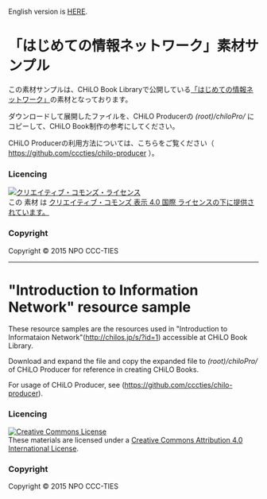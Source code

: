 English version is [HERE](#english).

# 「はじめての情報ネットワーク」素材サンプル

この素材サンプルは、CHiLO Book Libraryで公開している[「はじめての情報ネットワーク」](http://chilos.jp/s/?id=1)の素材となっております。

ダウンロードして展開したファイルを、CHiLO Producerの _(root)/chiloPro/_ にコピーして、CHiLO Book制作の参考にしてください。

CHiLO Producerの利用方法については、こちらをご覧ください（ https://github.com/cccties/chilo-producer ）。

### Licencing

<a rel="license" href="http://creativecommons.org/licenses/by/4.0/"><img alt="クリエイティブ・コモンズ・ライセンス" style="border-width:0" src="https://i.creativecommons.org/l/by/4.0/88x31.png" /></a><br />この 素材 は <a rel="license" href="http://creativecommons.org/licenses/by/4.0/">クリエイティブ・コモンズ 表示 4.0 国際 ライセンスの下に提供されています。</a>

### Copyright

Copyright © 2015 NPO CCC-TIES

***

# <a name="english"> "Introduction to Information Network" resource sample 

These resource samples are the resources used in "Introduction to Informataion Network"(http://chilos.jp/s/?id=1) accessible at CHiLO Book Library.

Download and expand the file and copy the expanded file to _(root)/chiloPro/_ of CHiLO Producer for reference in creating CHiLO Books.

For usage of CHiLO Producer, see (https://github.com/cccties/chilo-producer).

### Licencing

<a rel="license" href="http://creativecommons.org/licenses/by/4.0/"><img alt="Creative Commons License" style="border-width:0" src="https://i.creativecommons.org/l/by/4.0/88x31.png" /></a><br />These materials are licensed under a <a rel="license" href="http://creativecommons.org/licenses/by/4.0/">Creative Commons Attribution 4.0 International License</a>.

### Copyright

Copyright © 2015 NPO CCC-TIES
